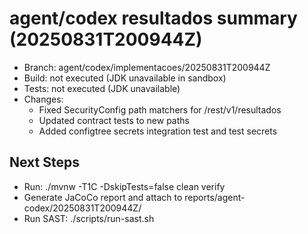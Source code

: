 # agent/codex resultados summary (20250831T200944Z)

- Branch: agent/codex/implementacoes/20250831T200944Z
- Build: not executed (JDK unavailable in sandbox)
- Tests: not executed (JDK unavailable)
- Changes:
  - Fixed SecurityConfig path matchers for /rest/v1/resultados
  - Updated contract tests to new paths
  - Added configtree secrets integration test and test secrets

## Next Steps
- Run: ./mvnw -T1C -DskipTests=false clean verify
- Generate JaCoCo report and attach to reports/agent-codex/20250831T200944Z/
- Run SAST: ./scripts/run-sast.sh

